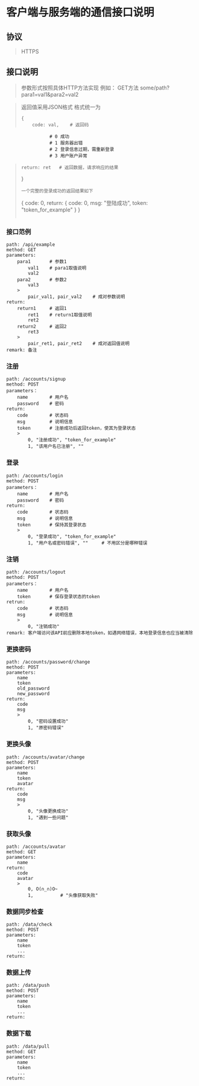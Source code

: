 # 客户端与服务端的通信接口说明

## 协议
> HTTPS

## 接口说明
> 参数形式按照具体HTTP方法实现
> 例如： GET方法 some/path?para1=val1&para2=val2

> 返回值采用JSON格式
> 格式统一为
> ```
> {
>     code: val,    # 返回码
                    # 0 成功
                    # 1 服务器出错
                    # 2 登录信息过期，需重新登录
                    # 3 用户账户异常
>     return: ret   # 返回数据，请求响应的结果
> }
> ```
> 一个完整的登录成功的返回结果如下
> ```
> {
>     code: 0,
>     return: {
>         code: 0,
>         msg: "登陆成功",
>         token: "token_for_example"
>     }
> }
> ```

### 接口范例
```
path: /api/example
method: GET
parameters:
    para1       # 参数1
        val1    # para1取值说明
        val2
    para2       # 参数2
        val3
    >
        pair_val1, pair_val2    # 成对参数说明
return:
    return1     # 返回1
        ret1    # return1取值说明
        ret2
    return2     # 返回2
        ret3
    >
        pair_ret1, pair_ret2    # 成对返回值说明
remark: 备注
```

### 注册
```
path: /accounts/signup
method: POST
parameters：
    name        # 用户名
    password    # 密码
return:
    code        # 状态码
    msg         # 说明信息
    token       # 注册成功后返回token，使其为登录状态
    >
        0, "注册成功", "token_for_example"
        1, "该用户名已注册", ""
```

### 登录
```
path: /accounts/login
method: POST
parameters：
    name        # 用户名
    password    # 密码
return:
    code        # 状态码
    msg         # 说明信息
    token       # 保持其登录状态
    >
        0, "登录成功", "token_for_example"
        1, "用户名或密码错误", ""     # 不用区分是哪种错误
```

### 注销
```
path: /accounts/logout
method: POST
parameters：
    name        # 用户名
    token       # 保存登录状态的token
retrun:
    code        # 状态码
    msg         # 说明信息
    >
        0, "注销成功"
remark: 客户端访问该API前应删除本地token，如遇网络错误，本地登录信息也应当被清除
```

### 更换密码
```
path: /accounts/password/change
method: POST
parameters:
    name
    token
    old_password
    new_password
return:
    code
    msg
    >
        0, "密码设置成功"
        1, "原密码错误"
```

### 更换头像
```
path: /accounts/avatar/change
method: POST
parameters:
    name
    token
    avatar
return:
    code
    msg
    >
        0, "头像更换成功"
        1, "遇到一些问题"
```

### 获取头像
```
path: /accounts/avatar
method: GET
parameters:
    name
return:
    code
    avatar
    >
        0, O(∩_∩)O~
        1,          # "头像获取失败"
```

### 数据同步检查
```
path: /data/check
method: POST
parameters:
    name
    token
    ...
return:
```

### 数据上传
```
path: /data/push
method: POST
parameters:
    name
    token
    ...
return:
```

### 数据下载
```
path: /data/pull
method: GET
parameters:
    name
    token
    ...
return:
```

